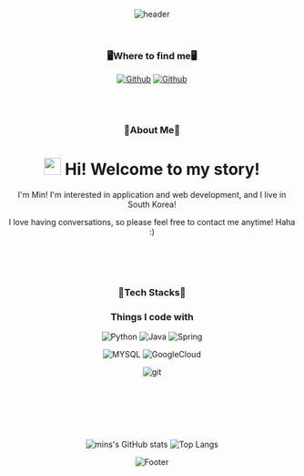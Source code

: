 <div align="center">


![header](https://capsule-render.vercel.app/api?type=waving&color=timeGradient&height=270&section=header&text=mins%20🦄&fontSize=50&fontAlign=50&desc=Backend%20Developer&descSize=30&descAlign=50&descAlignY=30&animation=fadeIn)

</br>

### 🖥Where to find me🖥

<a href="https://github.com/mins-git" target="_blank"><img alt="Github" src="https://img.shields.io/badge/GitHub-%2312100E.svg?&style=for-the-badge&logo=Github&logoColor=white" /></a>
<a href="https://mins-git.github.io/" target="_blank"><img alt="Github" src="https://img.shields.io/badge/website-000000?style=for-the-badge&logo=About.me&logoColor=white" /></a>
<!-- <a href="https://discord.gg/JzPKxJcdpe" target="_blank"><img alt="Github" src="https://img.shields.io/badge/Discord-7289DA?style=for-the-badge&logo=discord&logoColor=white" /></a> -->


<div align="center">
</br></br>

### 🎈About Me🎈
<h1><img src="https://emojis.slackmojis.com/emojis/images/1531849430/4246/blob-sunglasses.gif?1531849430" width="30"/> Hi! Welcome to my story!</h1>

<p>I'm Min! I'm interested in application and web development, and I live in South Korea!</p>
<p>I love having conversations, so please feel free to contact me anytime! Haha :)</p>



</br></br></br>


### 📖Tech Stacks📖
<h3>Things I code with</h3>
<!-- <p>
    <img alt="HTML5" src="https://img.shields.io/badge/HTML5-E34F26?style=flat-square&logo=html5&logoColor=white" />
    <img alt="CSS3" src="https://img.shields.io/badge/CSS3-1572B6?style=flat-square&logo=css3&logoColor=white" />
    <img alt="JavaScript" src="https://img.shields.io/badge/JavaScript-F7DF1E?style=flat-square&logo=javascript&logoColor=black" />
    <img alt="TypeScript" src="https://img.shields.io/badge/TypeScript-007ACC?style=flat-square&logo=typescript&logoColor=white" />
    <img alt="React" src="https://img.shields.io/badge/React-20232A?style=flat-square&logo=react&logoColor=61DAFB" />
    <img alt="vue" src="https://img.shields.io/badge/Vue.js-35495E?style=flat-square&logo=vue.js&logoColor=4FC08D" />
    <img alt="Jquery" src="https://img.shields.io/badge/jQuery-0769AD?style=flat-square&logo=jquery&logoColor=white" />
    <img alt="BootStrap" src="https://img.shields.io/badge/Bootstrap-563D7C?style=flat-square&logo=bootstrap&logoColor=white" />
</p> -->
<p>  
    <img alt="Python" src="https://img.shields.io/badge/Python-3776AB?style=flat-square&logo=python&logoColor=white" />
    <img alt="Java" src="https://img.shields.io/badge/Java-ED8B00?style=flat-square&logo=java&logoColor=white" />
    <img alt="Spring" src="https://img.shields.io/badge/Spring-6DB33F?style=flat-square&logo=spring&logoColor=white" />
<!--     <img alt="Node" src="https://img.shields.io/badge/Node.js-43853D?style=flat-square&logo=node.js&logoColor=white" /> -->
</p>
<p>     
    <img alt="MYSQL" src="https://img.shields.io/badge/MySQL-00000F?style=flat-square&logo=mysql&logoColor=white" />
<!--     <img alt="ORACLE" src="https://img.shields.io/badge/Oracle-F80000?style=flat-square&logo=Oracle&logoColor=white" />
    <img alt="MongoDB" src="https://img.shields.io/badge/MongoDB-4EA94B?style=flat-square&logo=mongodb&logoColor=white" />
    <img alt="Heroku" src="https://img.shields.io/badge/Heroku-430098?style=flat-square&logo=heroku&logoColor=white" /> -->
    <img alt="GoogleCloud" src="https://img.shields.io/badge/Google_Cloud-4285F4?style=flat-square&logo=google-cloud&logoColor=white" />
</p>
<p><img alt="git" src="https://img.shields.io/badge/-Git-F05032?style=flat-square&logo=git&logoColor=white" /></p>

<div align="center">


</br></br>

<br>
<br>

<div align="center">
    
![mins's GitHub stats](https://github-readme-stats.vercel.app/api?username=mins-git&show_icons=true&theme=buefy)
![Top Langs](https://github-readme-stats.vercel.app/api/top-langs/?username=mins-git&layout=compact&theme=buefy)


![Footer](https://capsule-render.vercel.app/api?type=waving&color=timeGradient&height=120&section=footer)

</div>




